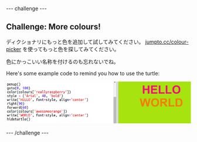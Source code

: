 \--- challenge \---

## Challenge: More colours!

ディクショナリにもっと色を追加して試してみてください。 <a href="http://jumpto.cc/colour-picker" target="_blank">jumpto.cc/colour-picker</a> を使ってもっと色を探してみてください。

色にかっこいい名称を付けるのも忘れないでね。

Here's some example code to remind you how to use the turtle:

![スクリーンショット](images/colourful-challenge1.png)

\--- /challenge \---